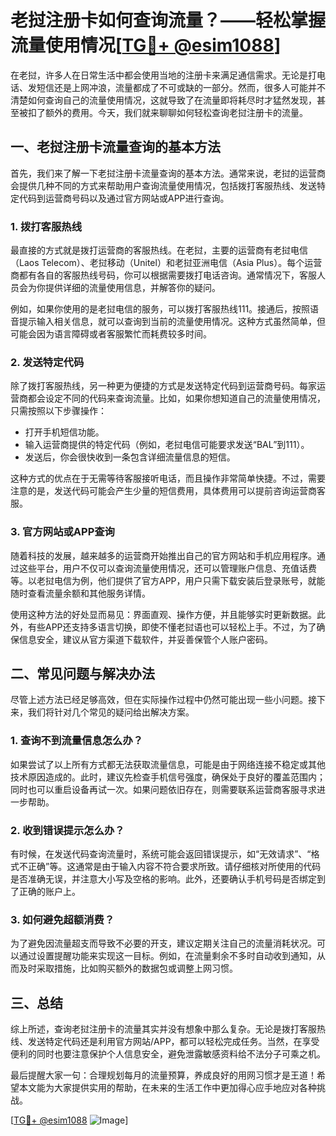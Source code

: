 # 老挝注册卡如何查询流量？——轻松掌握流量使用情况[[TG💪+ @esim1088](https://t.me/s/esim1088)]

在老挝，许多人在日常生活中都会使用当地的注册卡来满足通信需求。无论是打电话、发短信还是上网冲浪，流量都成了不可或缺的一部分。然而，很多人可能并不清楚如何查询自己的流量使用情况，这就导致了在流量即将耗尽时才猛然发现，甚至被扣了额外的费用。今天，我们就来聊聊如何轻松查询老挝注册卡的流量。

## 一、老挝注册卡流量查询的基本方法

首先，我们来了解一下老挝注册卡流量查询的基本方法。通常来说，老挝的运营商会提供几种不同的方式来帮助用户查询流量使用情况，包括拨打客服热线、发送特定代码到运营商号码以及通过官方网站或APP进行查询。

### 1. 拨打客服热线

最直接的方式就是拨打运营商的客服热线。在老挝，主要的运营商有老挝电信（Laos Telecom）、老挝移动（Unitel）和老挝亚洲电信（Asia Plus）。每个运营商都有各自的客服热线号码，你可以根据需要拨打电话咨询。通常情况下，客服人员会为你提供详细的流量使用信息，并解答你的疑问。

例如，如果你使用的是老挝电信的服务，可以拨打客服热线111。接通后，按照语音提示输入相关信息，就可以查询到当前的流量使用情况。这种方式虽然简单，但可能会因为语言障碍或者客服繁忙而耗费较多时间。

### 2. 发送特定代码

除了拨打客服热线，另一种更为便捷的方式是发送特定代码到运营商号码。每家运营商都会设定不同的代码来查询流量。比如，如果你想知道自己的流量使用情况，只需按照以下步骤操作：

- 打开手机短信功能。
- 输入运营商提供的特定代码（例如，老挝电信可能要求发送“BAL”到111）。
- 发送后，你会很快收到一条包含详细流量信息的短信。

这种方式的优点在于无需等待客服接听电话，而且操作非常简单快捷。不过，需要注意的是，发送代码可能会产生少量的短信费用，具体费用可以提前咨询运营商客服。

### 3. 官方网站或APP查询

随着科技的发展，越来越多的运营商开始推出自己的官方网站和手机应用程序。通过这些平台，用户不仅可以查询流量使用情况，还可以管理账户信息、充值话费等。以老挝电信为例，他们提供了官方APP，用户只需下载安装后登录账号，就能随时查看流量余额和其他服务详情。

使用这种方法的好处显而易见：界面直观、操作方便，并且能够实时更新数据。此外，有些APP还支持多语言切换，即使不懂老挝语也可以轻松上手。不过，为了确保信息安全，建议从官方渠道下载软件，并妥善保管个人账户密码。

## 二、常见问题与解决办法

尽管上述方法已经足够高效，但在实际操作过程中仍然可能出现一些小问题。接下来，我们将针对几个常见的疑问给出解决方案。

### 1. 查询不到流量信息怎么办？

如果尝试了以上所有方式都无法获取流量信息，可能是由于网络连接不稳定或其他技术原因造成的。此时，建议先检查手机信号强度，确保处于良好的覆盖范围内；同时也可以重启设备再试一次。如果问题依旧存在，则需要联系运营商客服寻求进一步帮助。

### 2. 收到错误提示怎么办？

有时候，在发送代码查询流量时，系统可能会返回错误提示，如“无效请求”、“格式不正确”等。这通常是由于输入内容不符合要求所致。请仔细核对所使用的代码是否准确无误，并注意大小写及空格的影响。此外，还要确认手机号码是否绑定到了正确的账户上。

### 3. 如何避免超额消费？

为了避免因流量超支而导致不必要的开支，建议定期关注自己的流量消耗状况。可以通过设置提醒功能来实现这一目标。例如，在流量剩余不多时自动收到通知，从而及时采取措施，比如购买额外的数据包或调整上网习惯。

## 三、总结

综上所述，查询老挝注册卡的流量其实并没有想象中那么复杂。无论是拨打客服热线、发送特定代码还是利用官方网站/APP，都可以轻松完成任务。当然，在享受便利的同时也要注意保护个人信息安全，避免泄露敏感资料给不法分子可乘之机。

最后提醒大家一句：合理规划每月的流量预算，养成良好的用网习惯才是王道！希望本文能为大家提供实用的帮助，在未来的生活工作中更加得心应手地应对各种挑战。

[[TG💪+ @esim1088](https://t.me/s/esim1088) ![Image](https://i.postimg.cc/4NQfJmqS/Snipaste-2025-05-13-00-14-12.png)]